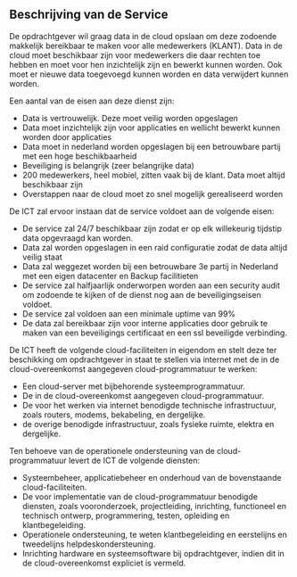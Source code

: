 ## Beschrijving van de Service

De opdrachtgever wil graag data in de cloud opslaan om deze zodoende makkelijk bereikbaar te maken voor alle medewerkers (KLANT). Data in de cloud moet beschikbaar zijn voor medewerkers die daar rechten toe hebben en moet voor hen inzichtelijk zijn en bewerkt kunnen worden. Ook moet er nieuwe data toegevoegd kunnen worden en data verwijdert kunnen worden.

Een aantal van de eisen aan deze dienst zijn:
* Data is vertrouwelijk. Deze moet veilig worden opgeslagen
* Data moet inzichtelijk zijn voor applicaties en wellicht bewerkt kunnen worden door applicaties
* Data moet in nederland worden opgeslagen bij een betrouwbare partij met een hoge beschikbaarheid
* Beveiliging is belangrijk (zeer belangrijke data)
* 200 medewerkers, heel mobiel, zitten vaak bij de klant. Data moet altijd beschikbaar zijn
* Overstappen naar de cloud moet zo snel mogelijk gerealiseerd worden

De ICT zal ervoor instaan dat de service voldoet aan de volgende eisen:
* De service zal 24/7 beschikbaar zijn zodat er op elk willekeurig tijdstip data opgevraagd kan worden.
* Data zal worden opgeslagen in een raid configuratie zodat de data altijd veilig staat
* Data zal weggezet worden bij een betrouwbare 3e partij in Nederland met een eigen datacenter en Backup facilitieten
* De service zal halfjaarlijk onderworpen worden aan een security audit om zodoende te kijken of de dienst nog aan de beveiligingseisen voldoet.
* De service zal voldoen aan een minimale uptime van 99%
* De data zal bereikbaar zijn voor interne applicaties door gebruik te maken van een beveiligings certificaat en een ssl beveiligde verbinding.


De ICT heeft de volgende cloud-faciliteiten in eigendom en stelt deze ter beschikking om opdrachtgever in staat te stellen via internet met de in de cloud-overeenkomst aangegeven cloud-programmatuur te werken:

* Een cloud-server met bijbehorende systeemprogrammatuur.
* De in de cloud-overeenkomst aangegeven cloud-programmatuur.
* De voor het werken via internet benodigde technische infrastructuur, zoals routers, modems, bekabeling, en dergelijke.
* de overige benodigde infrastructuur, zoals fysieke ruimte, elektra en dergelijke.

Ten behoeve van de operationele ondersteuning van de cloud-programmatuur levert de ICT de volgende diensten:
* Systeembeheer, applicatiebeheer en onderhoud van de bovenstaande cloud-faciliteiten.
* De voor implementatie van de cloud-programmatuur benodigde diensten, zoals vooronderzoek, projectleiding, inrichting, functioneel en technisch ontwerp, programmering, testen, opleiding en klantbegeleiding.
* Operationele ondersteuning, te weten klantbegeleiding en eerstelijns en tweedelijns helpdeskondersteuning.
* Inrichting hardware en systeemsoftware bij opdrachtgever, indien dit in de cloud-overeenkomst expliciet is vermeld.
